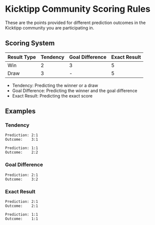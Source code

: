 # Kicktipp Community Scoring Rules

These are the points provided for different prediction outcomes in the Kicktipp community you are participating in.

## Scoring System

| Result Type | Tendency | Goal Difference | Exact Result |
|-------------|----------|-----------------|--------------|
| Win         | 2        | 3               | 5            |
| Draw        | 3        | -               | 5            |

* Tendency: Predicting the winner or a draw
* Goal Difference: Predicting the winner and the goal difference
* Exact Result: Predicting the exact score

## Examples

### Tendency

```text
Prediction: 2:1
Outcome:    3:1

Prediction: 1:1
Outcome:    2:2
```

### Goal Difference

```text
Prediction: 2:1
Outcome:    3:2
```

### Exact Result

```text
Prediction: 2:1
Outcome:    2:1

Prediction: 1:1
Outcome:    1:1
```
